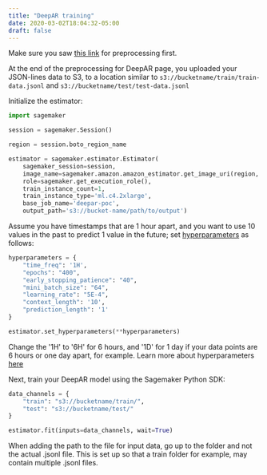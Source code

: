 ```yaml
---
title: "DeepAR training"
date: 2020-03-02T18:04:32-05:00
draft: false
---
```


Make sure you saw [this link](../../preprocessing/deepar) for preprocessing first.


At the end of the preprocessing for DeepAR page, you uploaded your JSON-lines data to S3, to a location similar to ```s3://bucketname/train/train-data.jsonl``` and ```s3://bucketname/test/test-data.jsonl```


Initialize the estimator:

```python
import sagemaker

session = sagemaker.Session()

region = session.boto_region_name

estimator = sagemaker.estimator.Estimator(
    sagemaker_session=session,
    image_name=sagemaker.amazon.amazon_estimator.get_image_uri(region, "forecasting-deepar", "latest"),
    role=sagemaker.get_execution_role(),
    train_instance_count=1,
    train_instance_type='ml.c4.2xlarge',
    base_job_name='deepar-poc',
    output_path='s3://bucket-name/path/to/output')
```

Assume you have timestamps that are 1 hour apart, and you want to use 10 values in the past to predict 1 value in the future; set [hyperparameters](https://docs.aws.amazon.com/sagemaker/latest/dg/deepar_hyperparameters.html) as follows:

```python 
hyperparameters = {
    "time_freq": '1H',
    "epochs": "400",
    "early_stopping_patience": "40",
    "mini_batch_size": "64",
    "learning_rate": "5E-4",
    "context_length": '10',
    "prediction_length": '1'
}

estimator.set_hyperparameters(**hyperparameters)
```

Change the '1H' to '6H' for 6 hours, and '1D' for 1 day if your data points are 6 hours or one day apart, for example. Learn more about hyperparameters [here](https://docs.aws.amazon.com/sagemaker/latest/dg/deepar_hyperparameters.html)

Next, train your DeepAR model using the Sagemaker Python SDK:

```python
data_channels = {
    "train": "s3://bucketname/train/",
    "test": "s3://bucketname/test/"
}

estimator.fit(inputs=data_channels, wait=True)
```

When adding the path to the file for input data, go up to the folder and not the actual .jsonl file. This is set up so that a train folder for example, may contain multiple .jsonl files.